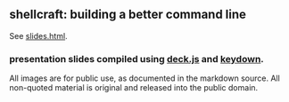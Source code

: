 ## shellcraft: building a better command line


See [slides.html]().

###  presentation slides compiled using [deck.js](https://github.com/imakewebthings/deck.js) and [keydown](https://github.com/infews/keydown).

All images are for public use, as documented in the markdown source.  All non-quoted material is original and released into the public domain.
